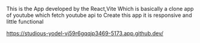 This is the App developed by the React,Vite Which is basically a clone app of youtube which fetch youtube api to Create this app it is responsive and little functional

https://studious-yodel-vj59r6gqqjp3469-5173.app.github.dev/
